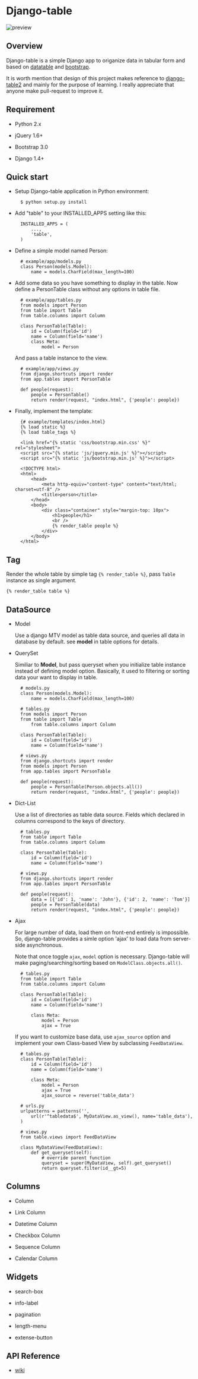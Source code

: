 # Django-table

![preview](https://dl.dropboxusercontent.com/u/94696700/example.png)

## Overview

Django-table is a simple Django app to origanize data in tabular form and 
based on [datatable](http://datatables.net) and [bootstrap](http://getbootstrap.com/).

It is worth mention that design of this project makes reference to [django-table2](https://github.com/bradleyayers/django-tables2)
and mainly for the purpose of learning. I really appreciate that anyone make pull-request to improve it.


## Requirement

* Python 2.x

* jQuery 1.6+

* Bootstrap 3.0

* Django 1.4+

## Quick start

- Setup Django-table application in Python environment:

        $ python setup.py install

- Add "table" to your INSTALLED_APPS setting like this:

        INSTALLED_APPS = (
            ...,
            'table',
        )

- Define a simple model named Person:

        # example/app/models.py
        class Person(models.Model):
            name = models.CharField(max_length=100)

- Add some data so you have something to display in the table.
Now define a PersonTable class without any options in table file.

        # example/app/tables.py
        from models import Person
        from table import Table
        from table.columns import Column
        
        class PersonTable(Table):
            id = Column(field='id')
            name = Column(field='name')
            class Meta:
                model = Person

   And pass a table instance to the view.

        # example/app/views.py
        from django.shortcuts import render
        from app.tables import PersonTable

        def people(request):
            people = PersonTable()
            return render(request, "index.html", {'people': people})

- Finally, implement the template:

        {# example/templates/index.html}
        {% load static %}
        {% load table_tags %}

        <link href="{% static 'css/bootstrap.min.css' %}" rel="stylesheet">
        <script src="{% static 'js/jquery.min.js' %}"></script>
        <script src="{% static 'js/bootstrap.min.js' %}"></script>

        <!DOCTYPE html>
        <html>
            <head>
                <meta http-equiv="content-type" content="text/html; charset=utf-8" />
                <title>person</title>
            </head>
            <body>
                <div class="container" style="margin-top: 10px">
                    <h1>people</h1>
                    <br />
                    {% render_table people %}
                </div>
            </body>
        </html>

## Tag

Render the whole table by simple tag `{% render_table %}`, pass `Table` instance as single argument.

    {% render_table table %}


## DataSource

* Model

  Use a django MTV model as table data source, and queries all data in database by default.
  see **model** in table options for details.

* QuerySet

  Similiar to **Model**, but pass queryset when you initialize table instance instead of defining model option.
  Basically, it used to filtering or sorting data your want to display in table.

        # models.py
        class Person(models.Model):
            name = models.CharField(max_length=100)
            
        # tables.py
        from models import Person
        from table import Table
		    from table.columns import Column

        class PersonTable(Table):
            id = Column(field='id')
            name = Column(field='name')
            
        # views.py
        from django.shortcuts import render
        from models import Person
        from app.tables import PersonTable

        def people(request):
            people = PersonTable(Person.objects.all())
            return render(request, "index.html", {'people': people})

* Dict-List

  Use a list of directories as table data source. Fields which declared in columns correspond to the keys of directory.

        # tables.py
		from table import Table
	    from table.columns import Column

		class PersonTable(Table):
            id = Column(field='id')
            name = Column(field='name')

		# views.py
        from django.shortcuts import render
        from app.tables import PersonTable

        def people(request):
			data = [{'id': 1, 'name': 'John'}, {'id': 2, 'name': 'Tom'}]
            people = PersonTable(data)
            return render(request, "index.html", {'people': people})
					
* Ajax

  For large number of data, load them on front-end entirely is impossible.
  So, django-table provides a simle option 'ajax' to load data from server-side asynchronous.

  Note that once toggle `ajax`, `model` option is necessary. Django-table will make paging/searching/sorting
  based on `ModelClass.objects.all()`.

        # tables.py
		from table import Table
	    from table.columns import Column

		class PersonTable(Table):
            id = Column(field='id')
            name = Column(field='name')

            class Meta:
                model = Person
                ajax = True

  If you want to customize base data, use `ajax_source` option and
  implement your own Class-based View by subclassing `FeedDataView`.

        # tables.py
		class PersonTable(Table):
            id = Column(field='id')
            name = Column(field='name')

            class Meta:
                model = Person
                ajax = True
                ajax_source = reverse('table_data')

        # urls.py
        urlpatterns = patterns('',
            url(r'^tabledata$', MyDataView.as_view(), name='table_data'),
        )
        
        # views.py
        from table.views import FeedDataView

        class MyDataView(FeedDataView):
            def get_queryset(self):
                # override parent function
                queryset = super(MyDataView, self).get_queryset()
                return queryset.filter(id__gt=5)

## Columns

* Column

* Link Column

* Datetime Column

* Checkbox Column
 
* Sequence Column

* Calendar Column

## Widgets

* search-box

* info-label

* pagination

* length-menu

* extense-button

## API Reference

* [wiki](https://github.com/shymonk/django-table/wiki/API-Reference)
